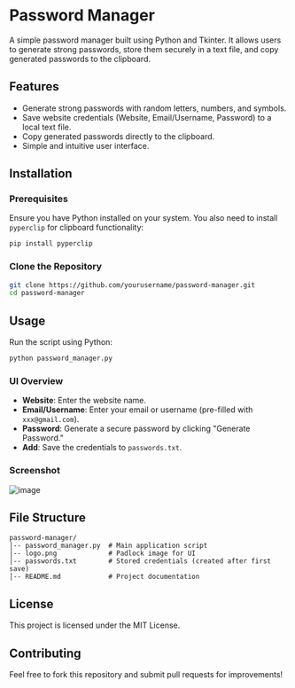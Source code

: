 # Password Manager

A simple password manager built using Python and Tkinter. It allows users to generate strong passwords, store them securely in a text file, and copy generated passwords to the clipboard.

## Features
- Generate strong passwords with random letters, numbers, and symbols.
- Save website credentials (Website, Email/Username, Password) to a local text file.
- Copy generated passwords directly to the clipboard.
- Simple and intuitive user interface.

## Installation
### Prerequisites
Ensure you have Python installed on your system. You also need to install `pyperclip` for clipboard functionality:

```sh
pip install pyperclip
```

### Clone the Repository
```sh
git clone https://github.com/yourusername/password-manager.git
cd password-manager
```

## Usage
Run the script using Python:
```sh
python password_manager.py
```

### UI Overview
- **Website**: Enter the website name.
- **Email/Username**: Enter your email or username (pre-filled with `xxx@gmail.com`).
- **Password**: Generate a secure password by clicking "Generate Password."
- **Add**: Save the credentials to `passwords.txt`.

### Screenshot

![image](https://github.com/user-attachments/assets/fb5f1c2d-5a71-403e-815f-0b1f19a8ee93)

## File Structure
```
password-manager/
│-- password_manager.py  # Main application script
│-- logo.png             # Padlock image for UI
│-- passwords.txt        # Stored credentials (created after first save)
│-- README.md            # Project documentation
```

## License
This project is licensed under the MIT License.

## Contributing
Feel free to fork this repository and submit pull requests for improvements!
